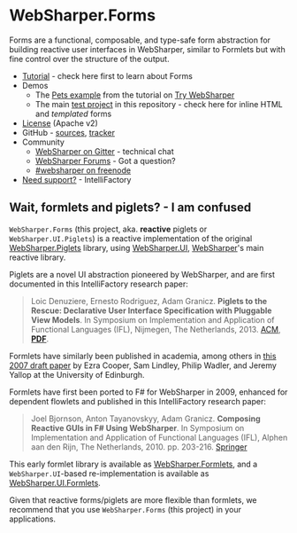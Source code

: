 # WebSharper.Forms

Forms are a functional, composable, and type-safe form abstraction for building reactive user interfaces in WebSharper,
similar to Formlets but with fine control over the structure of the output.

* [Tutorial][intro] - check here first to learn about Forms
* Demos
  * The [Pets example](http://try.websharper.com/snippet/Dark_Clark/0000Cy) from the tutorial on [Try WebSharper](https://try.websharper.com)
  * The main [test project](https://github.com/dotnet-websharper/forms/tree/master/WebSharper.Forms.Tests) in this repository - check here for inline HTML and *templated* forms
* [License][license] (Apache v2)
* GitHub - [sources][gh], [tracker][issues]
* Community
  * [WebSharper on Gitter][gitter] - technical chat
  * [WebSharper Forums][wsforums] - Got a question?
  * [#websharper on freenode][chat]
* [Need support?][contact] - IntelliFactory

## Wait, formlets and piglets? - I am confused

`WebSharper.Forms` (this project, aka. **reactive** piglets or `WebSharper.UI.Piglets`) is a reactive implementation of the original [WebSharper.Piglets](https://github.com/dotnet-websharper/piglets) library, using [WebSharper.UI](https://github.com/dotnet-websharper/ui), [WebSharper](https://websharper.com)'s main reactive library.

Piglets are a novel UI abstraction pioneered by WebSharper, and are first documented in this IntelliFactory research paper:

> Loic Denuziere, Ernesto Rodriguez, Adam Granicz. **Piglets to the Rescue: Declarative User Interface Specification with Pluggable View Models**. In Symposium on Implementation and Application of Functional Languages (IFL), Nijmegen, The Netherlands, 2013. [ACM](https://dl.acm.org/citation.cfm?id=2620689), **[PDF](http://www.cs.ru.nl/P.Achten/IFL2013/symposium_proceedings_IFL2013/ifl2013_submission_29.pdf)**.

Formlets have similarly been published in academia, among others in [this 2007 draft paper](https://www.cl.cam.ac.uk/~jdy22/papers/idioms-guide.pdf) by Ezra Cooper, Sam Lindley, Philip Wadler, and Jeremy Yallop at the University of Edinburgh.

Formlets have first been ported to F# for WebSharper in 2009, enhanced for dependent flowlets and published in this IntelliFactory research paper:

> Joel Bjornson, Anton Tayanovskyy, Adam Granicz. **Composing Reactive GUIs in F# Using WebSharper**. In Symposium on Implementation and Application of Functional Languages (IFL), Alphen aan den Rijn, The Netherlands, 2010. pp. 203-216. [Springer](https://link.springer.com/chapter/10.1007/978-3-642-24276-2_13)

This early formlet library is available as [WebSharper.Formlets](https://github.com/dotnet-websharper/formlets), and a `WebSharper.UI`-based re-implementation is available as [WebSharper.UI.Formlets](https://github.com/dotnet-websharper/ui.formlets).

Given that reactive forms/piglets are more flexible than formlets, we recommend that you use `WebSharper.Forms` (this project) in your applications.


[chat]: http://webchat.freenode.net/?channels=#websharper
[contact]: http://intellifactory.com/contact
[wsforums]: https://forums.websharper.com/
[fsharp]: http://fsharp.org
[gh]: http://github.com/intellifactory/websharper.forms
[gitter]: https://gitter.im/intellifactory/websharper
[intro]: http://github.com/intellifactory/websharper.forms/blob/master/docs/Introduction.md
[issues]: http://github.com/intellifactory/websharper.forms/issues
[license]: http://github.com/intellifactory/websharper.forms/blob/master/LICENSE.md
[nuget]: http://nuget.org

